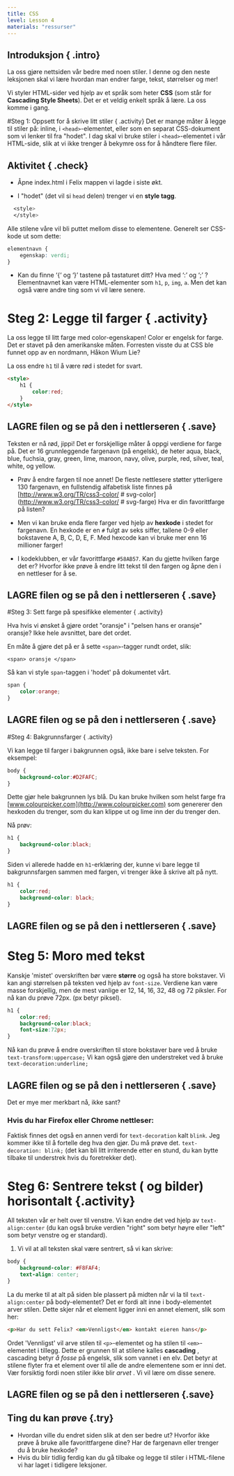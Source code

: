 ```yaml
---
title: CSS
level: Lesson 4
materials: "ressurser"
---
```


## Introduksjon { .intro}
La oss gjøre nettsiden vår bedre med noen stiler.
I denne og den neste leksjonen skal vi lære hvordan man endrer farge, tekst, størrelser og mer!

Vi styler HTML-sider ved hjelp av et språk som heter __CSS__ (som står for __Cascading Style Sheets__). Det er et veldig enkelt språk å lære. La oss komme i gang.

#Steg 1: Oppsett for å skrive litt stiler { .activity}
Det er mange måter å legge til stiler på: inline, i `<head>`-elementet, eller som en separat CSS-dokument som vi lenker til fra "hodet". I dag skal vi bruke stiler i `<head>`-elementet i vår HTML-side, slik at vi ikke trenger å bekymre oss for å håndtere flere filer.

## Aktivitet { .check}

+ Åpne index.html i Felix mappen vi lagde i siste økt.

+ I "hodet" (det vil si `head` delen) trenger vi en __style tagg__.
```css
  <style>
  </style>
```
Alle stilene våre vil bli puttet mellom disse to elementene. Generelt ser CSS-kode ut som dette:

```css
elementnavn {
	egenskap: verdi;
}
```

+ Kan du finne ‘{‘ og ‘}’ tastene på tastaturet ditt? Hva med ‘:’ og ‘;’ ?
Elementnavnet kan være HTML-elementer som `h1`, `p`, `img`, `a`. Men det kan også være andre ting som vi vil lære senere.

# Steg 2: Legge til farger { .activity}

La oss legge til litt farge med color-egenskapen! Color er engelsk for farge. Det er stavet på den amerikanske måten. Forresten visste du at CSS ble funnet opp av en nordmann, Håkon Wium Lie?

La oss endre `h1` til å være rød i stedet for svart.

```html
<style>
	h1 {
  		color:red;
  	}
</style>
```

## __LAGRE__ filen og se på den i nettlerseren { .save}

Teksten er nå rød, jippi! Det er forskjellige måter å oppgi verdiene for farge på. Det er 16 grunnleggende fargenavn (på engelsk), de heter aqua, black, blue, fuchsia, gray, green, lime, maroon, navy, olive, purple, red, silver, teal, white, og yellow.

+ Prøv å endre fargen til noe annet!
De fleste nettlesere støtter ytterligere 130 fargenavn, en fullstendig alfabetisk liste finnes på
[http://www.w3.org/TR/css3-color/ # svg-color] (http://www.w3.org/TR/css3-color/ # svg-farge) Hva er din favorittfarge på listen?

+ Men vi kan bruke enda flere farger ved hjelp av __hexkode__ i stedet for fargenavn. En hexkode er en `#` fulgt av seks siffer, tallene 0-9 eller bokstavene A, B, C, D, E, F. Med hexcode kan vi bruke mer enn 16 millioner farger!

+ I kodeklubben, er vår favorittfarge `#58AB57`. Kan du gjette hvilken farge det er? Hvorfor ikke prøve å endre litt tekst til den fargen og åpne den i en nettleser for å se.

## __LAGRE__ filen og se på den i nettlerseren { .save}

#Steg 3: Sett farge på spesifikke elementer { .activity}

Hva hvis vi ønsket å gjøre ordet "oransje" i "pelsen hans er oransje" oransje? Ikke hele avsnittet, bare det ordet.

En måte å gjøre det på er å sette `<span>`-tagger rundt ordet, slik:

`<span> oransje </span>`

Så kan vi style `span`-taggen i 'hodet' på dokumentet vårt.

```css
span {
	color:orange;
}
```

## __LAGRE__ filen og se på den i nettlerseren { .save}

#Steg 4: Bakgrunnsfarger { .activity}

Vi kan legge til farger i bakgrunnen også, ikke bare i selve teksten. For eksempel:

```css
body {
	background-color:#D2FAFC;
}
```
Dette gjør hele bakgrunnen lys blå. Du kan bruke hvilken som helst farge fra [www.colourpicker.com](http://www.colourpicker.com) som genererer den hexkoden du trenger, som du kan klippe ut og lime inn der du trenger den.

Nå prøv:

```css
h1 {
	background-color:black;
}
```
Siden vi allerede hadde en `h1`-erklæring der, kunne vi bare legge til bakgrunnsfargen sammen med fargen, vi trenger ikke å skrive alt på nytt.

```css
h1 {
	color:red;
	background-color: black;
}
```

## __LAGRE__ filen og se på den i nettlerseren { .save}

# Steg 5: Moro med tekst
Kanskje 'mistet' overskriften bør være __større__ og også ha store bokstaver. Vi kan angi størrelsen på teksten ved hjelp av `font-size`. Verdiene kan være masse forskjellig, men de mest vanlige er 12, 14, 16, 32, 48 og 72 piksler.
For nå kan du prøve 72px. (px betyr piksel).

```css
h1 {
    color:red;
    background-color:black;
    font-size:72px;
}
```
Nå kan du prøve å endre overskriften til store bokstaver bare ved å bruke `text-transform:uppercase;` Vi kan også gjøre den understreket ved å bruke `text-decoration:underline;`

## __LAGRE__ filen og se på den i nettlerseren { .save}

Det er mye mer merkbart nå, ikke sant?

### Hvis du har Firefox eller Chrome nettleser:
Faktisk finnes det også en annen verdi for `text-decoration` kalt `blink`. Jeg kommer ikke til å fortelle deg hva den gjør. Du må prøve det. `text-decoration: blink;` (det kan bli litt irriterende etter en stund, du kan bytte tilbake til understrek hvis du foretrekker det).

# Steg 6: Sentrere tekst ( og bilder) horisontalt  {.activity}

All teksten vår er helt over til venstre. Vi kan endre det ved hjelp av `text-align:center` (du kan også bruke verdien "right" som betyr høyre eller "left" som betyr venstre og er standard).
1. Vi vil at all teksten skal være sentrert, så vi kan skrive:

```css
body {
    background-color: #F8FAF4;
    text-align: center;
}
```
La du merke til at alt på siden ble plassert på midten når vi la til `text-align:center` på body-elementet? Det er fordi alt inne i body-elementet arver stilen. Dette skjer når et element ligger inni en annet element, slik som her:

```html
<p>Har du sett Felix? <em>Vennligst</em> kontakt eieren hans</p>
```

Ordet 'Vennligst' vil arve stilen til `<p>`-elementet og ha stilen til `<em>`-elementet i tillegg. Dette er grunnen til at stilene kalles __cascading__ , cascading betyr *å fosse* på engelsk, slik som vannet i en elv. Det betyr at stilene flyter fra et element over til alle de andre elementene som er inni det. Vær forsiktig fordi noen stiler ikke blir *arvet* . Vi vil lære om disse senere.

## __LAGRE__ filen og se på den i nettlerseren {.save}

## Ting du kan prøve {.try}
+ Hvordan ville du endret siden slik at den ser bedre ut? Hvorfor ikke prøve å bruke alle favorittfargene dine? Har de fargenavn eller trenger du å bruke hexkode?
+ Hvis du blir tidlig ferdig kan du gå tilbake og legge til stiler i HTML-filene vi har laget i tidligere leksjoner.
